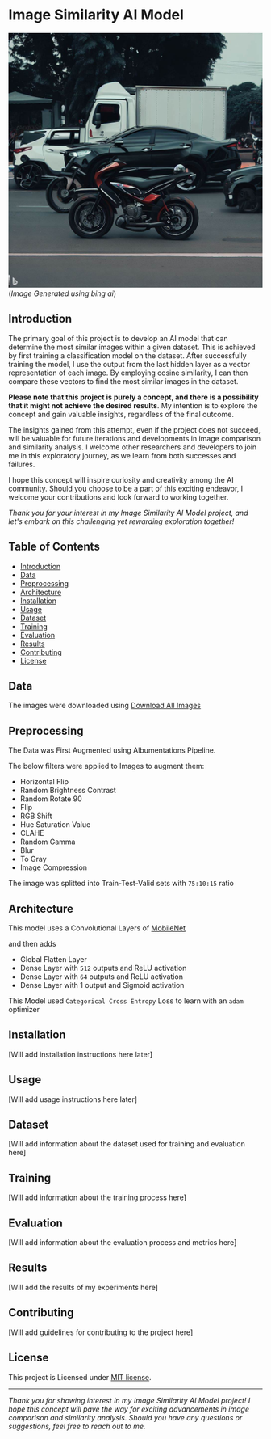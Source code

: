 # Image Similarity AI Model

![Project Logo](image.jpeg) (_Image Generated using bing ai_)

## Introduction

The primary goal of this project is to develop an AI model that can determine the most similar images within a given dataset. This is achieved by first training a classification model on the dataset. After successfully training the model, I use the output from the last hidden layer as a vector representation of each image. By employing cosine similarity, I can then compare these vectors to find the most similar images in the dataset.

**Please note that this project is purely a concept, and there is a possibility that it might not achieve the desired results**. My intention is to explore the concept and gain valuable insights, regardless of the final outcome.

The insights gained from this attempt, even if the project does not succeed, will be valuable for future iterations and developments in image comparison and similarity analysis. I welcome other researchers and developers to join me in this exploratory journey, as we learn from both successes and failures.

I hope this concept will inspire curiosity and creativity among the AI community. Should you choose to be a part of this exciting endeavor, I welcome your contributions and look forward to working together.

_Thank you for your interest in my Image Similarity AI Model project, and let's embark on this challenging yet rewarding exploration together!_

## Table of Contents

- [Introduction](#introduction)
- [Data](#data)
- [Preprocessing](#preprocessing)
- [Architecture](#architecture)
- [Installation](#installation)
- [Usage](#usage)
- [Dataset](#dataset)
- [Training](#training)
- [Evaluation](#evaluation)
- [Results](#results)
- [Contributing](#contributing)
- [License](#license)

## Data

The images were downloaded using [Download All Images](https://chrome.google.com/webstore/detail/download-all-images/ifipmflagepipjokmbdecpmjbibjnakm)

## Preprocessing

The Data was First Augmented using Albumentations Pipeline.

The below filters were applied to Images to augment them:
- Horizontal Flip
- Random Brightness Contrast
- Random Rotate 90
- Flip
- RGB Shift
- Hue Saturation Value
- CLAHE
- Random Gamma
- Blur
- To Gray
- Image Compression

The image was splitted into Train-Test-Valid sets with `75:10:15` ratio

## Architecture

This model uses a Convolutional Layers of [MobileNet](https://keras.io/api/applications/mobilenet/)

and then adds

- Global Flatten Layer
- Dense Layer with `512` outputs and ReLU activation
- Dense Layer with `64` outputs and ReLU activation
- Dense Layer with 1 output and Sigmoid activation

This Model used `Categorical Cross Entropy` Loss to learn with an `adam` optimizer

## Installation

[Will add installation instructions here later]

## Usage

[Will add usage instructions here later]

## Dataset

[Will add information about the dataset used for training and evaluation here]

## Training

[Will add information about the training process here]

## Evaluation

[Will add information about the evaluation process and metrics here]

## Results

[Will add the results of my experiments here]

## Contributing

[Will add guidelines for contributing to the project here]

## License

This project is Licensed under [MIT license](LICENSE.md).

---

_Thank you for showing interest in my Image Similarity AI Model project! I hope this concept will pave the way for exciting advancements in image comparison and similarity analysis. Should you have any questions or suggestions, feel free to reach out to me._
